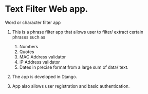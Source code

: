 # Text Filter Web app.
Word or character filter app
1) This is a phrase filter app that allows user to filter/ extract certain phrases such as
    1. Numbers
    2. Quotes
    3. MAC Address validator
    4. IP Address validator
    5. Dates in precise format
from a large sum of data/ text.

3) The app is developed in Django.
4) App also allows user registration and basic authentication.
